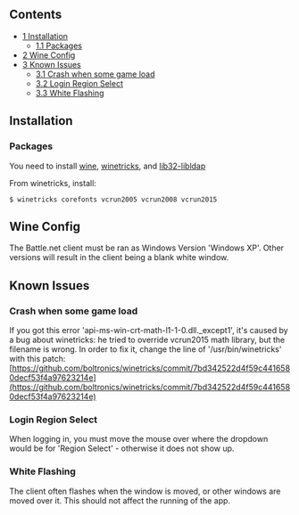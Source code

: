 ## Contents

*   [1 Installation](#Installation)
    *   [1.1 Packages](#Packages)
*   [2 Wine Config](#Wine_Config)
*   [3 Known Issues](#Known_Issues)
    *   [3.1 Crash when some game load](#Crash_when_some_game_load)
    *   [3.2 Login Region Select](#Login_Region_Select)
    *   [3.3 White Flashing](#White_Flashing)

## Installation

### Packages

You need to install [wine](/index.php/Wine "Wine"), [winetricks](https://www.archlinux.org/packages/?name=winetricks), and [lib32-libldap](https://www.archlinux.org/packages/?name=lib32-libldap)

From winetricks, install:

```
$ winetricks corefonts vcrun2005 vcrun2008 vcrun2015

```

## Wine Config

The Battle.net client must be ran as Windows Version 'Windows XP'. Other versions will result in the client being a blank white window.

## Known Issues

### Crash when some game load

If you got this error 'api-ms-win-crt-math-l1-1-0.dll._except1', it's caused by a bug about winetricks: he tried to override vcrun2015 math library, but the filename is wrong. In order to fix it, change the line of '/usr/bin/winetricks' with this patch: [https://github.com/boltronics/winetricks/commit/7bd342522d4f59c4416580decf53f4a97623214e](https://github.com/boltronics/winetricks/commit/7bd342522d4f59c4416580decf53f4a97623214e)

### Login Region Select

When logging in, you must move the mouse over where the dropdown would be for 'Region Select' - otherwise it does not show up.

### White Flashing

The client often flashes when the window is moved, or other windows are moved over it. This should not affect the running of the app.
